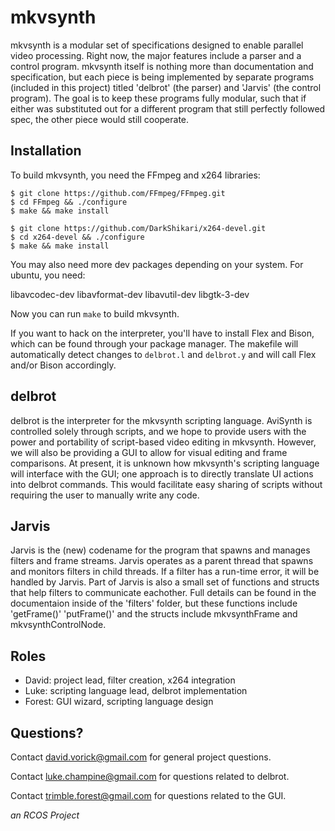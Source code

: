 # mkvsynth #

mkvsynth is a modular set of specifications designed to enable parallel video processing. Right now, the major features include a parser and a control program. mkvsynth itself is nothing more than documentation and specification, but each piece is being implemented by separate programs (included in this project) titled 'delbrot' (the parser) and 'Jarvis' (the control program). The goal is to keep these programs fully modular, such that if either was substituted out for a different program that still perfectly followed spec, the other piece would still cooperate.

Installation
------------
To build mkvsynth, you need the FFmpeg and x264 libraries:
```
$ git clone https://github.com/FFmpeg/FFmpeg.git
$ cd FFmpeg && ./configure
$ make && make install

$ git clone https://github.com/DarkShikari/x264-devel.git
$ cd x264-devel && ./configure
$ make && make install
```
You may also need more dev packages depending on your system. For ubuntu, you need:

libavcodec-dev
libavformat-dev
libavutil-dev
libgtk-3-dev

Now you can run `make` to build mkvsynth.

If you want to hack on the interpreter, you'll have to install Flex and Bison, which can be found through your package manager. The makefile will automatically detect changes to `delbrot.l` and `delbrot.y` and will call Flex and/or Bison accordingly.

delbrot
-------
delbrot is the interpreter for the mkvsynth scripting language. AviSynth is controlled solely through scripts, and we hope to provide users with the power and portability of script-based video editing in mkvsynth. However, we will also be providing a GUI to allow for visual editing and frame comparisons. At present, it is unknown how mkvsynth's scripting language will interface with the GUI; one approach is to directly translate UI actions into delbrot commands. This would facilitate easy sharing of scripts without requiring the user to manually write any code.

Jarvis
------
Jarvis is the (new) codename for the program that spawns and manages filters and frame streams. Jarvis operates as a parent thread that spawns and monitors filters in child threads. If a filter has a run-time error, it will be handled by Jarvis. Part of Jarvis is also a small set of functions and structs that help filters to communicate eachother. Full details can be found in the documentaion inside of the 'filters' folder, but these functions include 'getFrame()' 'putFrame()' and the structs include mkvsynthFrame and mkvsynthControlNode.

Roles
-----
- David: project lead, filter creation, x264 integration
- Luke: scripting language lead, delbrot implementation
- Forest: GUI wizard, scripting language design

Questions?
----------
Contact david.vorick@gmail.com for general project questions.

Contact luke.champine@gmail.com for questions related to delbrot.

Contact trimble.forest@gmail.com for questions related to the GUI.

*an RCOS Project*
